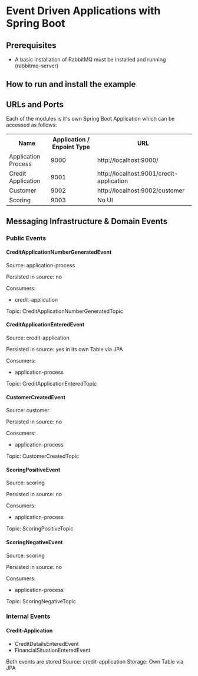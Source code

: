 # Event Driven Applications with Spring Boot


## Prerequisites
- A basic installation of RabbitMQ must be installed and running (rabbitmq-server)

## How to run and install the example

## URLs and Ports
Each of the modules is it's own Spring Boot Application which can be accessed as follows:

<table>
    <tr>
        <th>Name</th>
        <th>Application / Enpoint Type</th>
        <th>URL</th>
    </tr>
    <tr>
        <td>Application Process</td>
        <td>9000</td>
        <td>http://localhost:9000/</td>
    </tr>
    <tr>
        <td>Credit Application</td>
        <td>9001</td>
        <td>http://localhost:9001/credit-application</td>
    </tr>
    <tr>
        <td>Customer</td>
        <td>9002</td>
        <td>http://localhost:9002/customer</td>
    </tr>
    <tr>
        <td>Scoring</td>
        <td>9003</td>
        <td>No UI</td>
    </tr>
      
    
</table>

## Messaging Infrastructure & Domain Events

### Public Events

#### CreditApplicationNumberGeneratedEvent
Source: application-process

Persisted in source: no

Consumers:
- credit-application

Topic: CreditApplicationNumberGeneratedTopic


#### CreditApplicationEnteredEvent
Source: credit-application

Persisted in source: yes in its own Table via JPA

Consumers:
- application-process

Topic: CreditApplicationEnteredTopic


#### CustomerCreatedEvent
Source: customer

Persisted in source: no

Consumers:
- application-process

Topic: CustomerCreatedTopic

#### ScoringPositiveEvent
Source: scoring

Persisted in source: no

Consumers:
- application-process

Topic: ScoringPositiveTopic

#### ScoringNegativeEvent
Source: scoring

Persisted in source: no

Consumers:
- application-process

Topic: ScoringNegativeTopic

### Internal Events

#### Credit-Application
- CreditDetailsEnteredEvent
- FinancialSituationEnteredEvent

Both events are stored
Source: credit-application
Storage: Own Table via JPA
